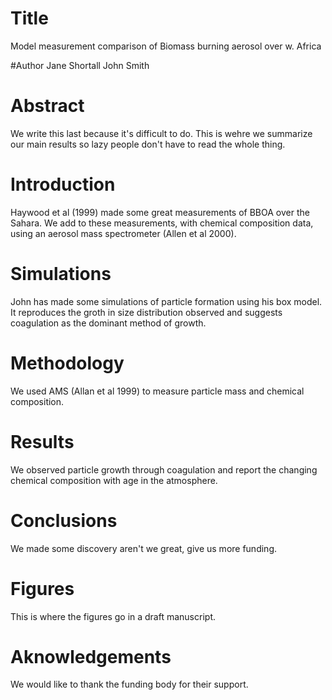 
# Title
Model measurement comparison of Biomass burning aerosol over w. Africa


#Author
Jane Shortall
John Smith

# Abstract
We write this last because it's difficult to do. This is wehre we summarize our main results so lazy people don't have to read the whole thing. 




# Introduction
Haywood et al (1999) made some great measurements of BBOA over the Sahara.
We add to these measurements, with chemical composition data, using an aerosol mass spectrometer (Allen et al 2000).

# Simulations
John has made some simulations of particle formation using his box model. It reproduces the groth in size distribution observed and suggests coagulation as the dominant method of growth.

# Methodology
We used AMS (Allan et al 1999) to measure particle mass and chemical composition.

# Results
We observed particle growth through coagulation and report the changing chemical composition with age in the atmosphere. 

# Conclusions 
We made some discovery aren't we great, give us more funding.

# Figures
This is where the figures go in a draft manuscript.

# Aknowledgements
We would like to thank the funding body for their support.